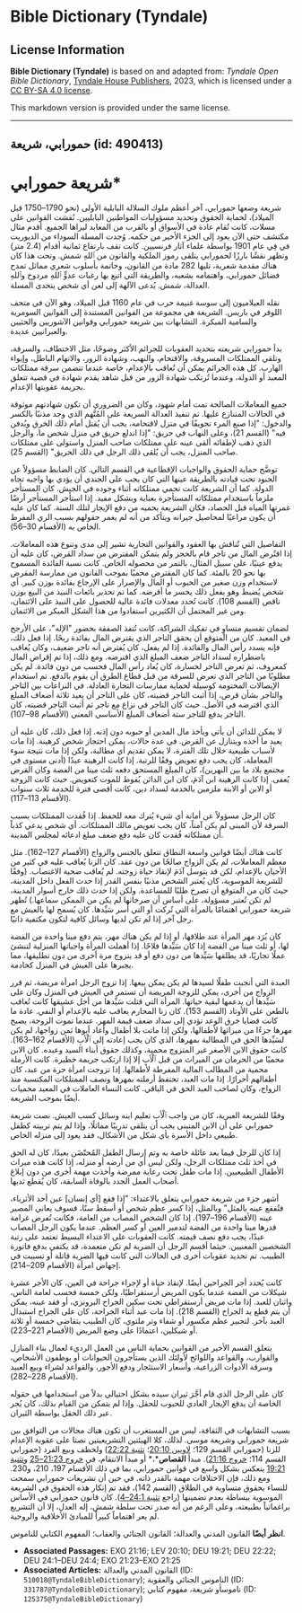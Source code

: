 # Bible Dictionary (Tyndale)

## License Information

**Bible Dictionary (Tyndale)** is based on and adapted from: _Tyndale Open Bible Dictionary_, [Tyndale House Publishers](https://tyndaleopenresources.com/), 2023, which is licensed under a [CC BY-SA 4.0 license](https://creativecommons.org/licenses/by-sa/4.0/legalcode.en).

This markdown version is provided under the same license.



--------------------------------

## حمورابي، شريعة (id: 490413)

شريعة حمورابي\*
===============

شريعة وضعها حمورابي، آخر أعظم ملوك السلالة البابلية الأولى (نحو 1790–1750 قبل الميلاد)، لحماية الحقوق وتحديد مسؤوليات المواطنين البابليين. نُقشت القوانين على مسلات، كانت تُقام عادة في الأسواق أو بالقرب من المعابد ليراها الجميع. أقدم مثال مكتشف حتى الآن يعود إلى الجزء الأخير من حكمه. وُجدت المسلة السوداء من الديوريت في فِي عام 1901 بواسطة علماء آثار فرنسيين. كانت تقف بارتفاع ثمانية أقدام (2\.4 متر) وتظهر نقشًا بارزًا لحمورابي يتلقى رموز الملكية والقانون من ٱللهِ شمش. وتحت هذا كان هناك مقدمة شعرية، تليها 282 مادة من القانون، وخاتمة بأسلوب شعري مماثل تمدح فضائل حمورابي، واهتمامه بشعبه، والطريقة التي اتبع بها رغبات عدوٍّ ٱللهِ مردوخ وٱللهِ العدالة، شمش. يُدعى الآلهة إلى لعن أي شخص يتحدى المسلة.

نقله العيلاميون إلى سوسة غنيمة حرب في عام 1160 قبل الميلاد، وهو الآن في متحف اللوفر في باريس. الشريعة هي مجموعة من القوانين المستندة إلى القوانين السومرية والسامية المبكرة. التشابهات بين شريعة حمورابي وقوانين الآشوريين والحثيين والعبرانيين عديدة.

بدأ حمورابي شريعته بتحديد العقوبات للجرائم الأكثر وضوحًا، مثل الاختطاف، والسرقة، وتلقي الممتلكات المسروقة، والاقتحام، والنهب، وشهادة الزور، والاتهام الباطل، وإيواء الهارب. كل هذه الجرائم يمكن أن تُعاقب بالإعدام، خاصة عندما تتضمن سرقة ممتلكات المعبد أو الدولة، وعندما تُرتكب شهادة الزور من قبل شاهد يقدم شهادة في قضية تتعلق بجريمة عقوبتها الإعدام.

جميع المعاملات الصالحة تمت أمام شهود، وكان من الضروري أن تكون شهادتهم موثوقة في الحالات المتنازع عليها. تم تنفيذ العدالة السريعة على المُتَّهم الذي وجد مذنبًا بالكسر والدخول: "إذا صنع المرء تجويفًا في منزل لاقتحامه، يجب أن يُقتل أمام ذلك الخرق ويُدفن فيه" (القسم 21\)، وعلى النهاب في حريق: "إذا اندلع حريق في منزل شخص ما، والرجل الذي ذهب لإطفائه ألقى عينه على ممتلكات صاحب المنزل واستولى على ممتلكات صاحب المنزل، يجب أن يُلقى ذلك الرجل في ذلك الحريق" (القسم 25\).

توضَّح حماية الحقوق والواجبات الإقطاعية في القسم التالي. كان الضابط مسؤولاً عن الجنود تحت قيادته بالطريقة عينها التي كان يجب على الجندي أن يؤدي بها واجبه تجاه الدولة. كما أن الشريعة كانت تحمي ممتلكاته أثناء وجوده في الجيش. كان المستأجر ملزماً باستخدام ممتلكاته المستأجرة بعناية وبشكل مفيد. إذا استأجر المستأجر أرضًا غمرتها المياه قبل الحصاد، فكان الشريعة يحميه من دفع الإيجار لتلك السنة. كما كان عليه أن يكون مراعيًا لمحاصيل جيرانه ويتأكد من أنه لم يغمر حقولهم بسبب الري المفرط الخاص به (الأقسام 30–56\).

التفاصيل التي تُناقش بها العقود والقوانين التجارية تشير إلى مدى وتنوع هذه المعاملات. إذا اقتُرض المال من تاجر قام بالحجز ولم يتمكن المقترض من سداد القرض، كان عليه أن يدفع عينيًا، على سبيل المثال، بالتمر من محصوله الخاص. كانت نسبة الفائدة المسموح بها نحو 20 بالمئة. كما كان المقترض محميًا بموجب القانون من ممارسة المقرض لاستخدام وزن صغير من الحبوب أو المال والإصرار على الإرجاع بفائدة بوزن كبير. أي شخص يُضبط وهو يفعل ذلك يخسر ما أقرضه. كما تم تحذير بائعات النبيذ من البيع بوزن ناقص (القسم 108\). كانت تُحدد معدلات فائدة عالية للحصول على النبيذ على الائتمان، ومن غير المحتمل أن الكثيرين استفادوا من هذا الشكل المبكر من الائتمان.

لضمان تقسيم متساوٍ في تفكيك الشراكة، كانت تُنفذ الصفقة بحضور "الإله"، على الأرجح في المعبد. كان من المتوقع أن يحقق التاجر الذي يقترض المال بفائدة ربحًا. إذا فعل ذلك، فإنه يسدد رأس المال والفائدة. إذا لم يفعل، كان يُفترض أنه تاجر ضعيف، وكان يُعاقب باضطراره لسداد التاجر ضعف المبلغ الذي اقترضه. ومع ذلك، إذا تم إقراض المال كمعروف، ثم تعرض التاجر لخسارة، كان يُعاد رأس المال فحسب من دون فائدة. لم يكن مطلوبًا من التاجر الذي تعرض للسرقة من قبل قطاع الطرق أن يقوم بالدفع. تم استخدام الإيصالات المختومة كوسيلة لحماية ممارسات التجارة العادلة. في النزاعات بين التاجر والتاجر بشأن قرض، إذا أثبت التاجر قضيته، كان على التاجر أن يعيد ثلاثة أضعاف المبلغ الذي اقترضه في الأصل. حيث كان التاجر في نزاع مع تاجر ثم أثبت التاجر قضيته، كان التاجر يدفع للتاجر ستة أضعاف المبلغ الأساسي المعني (الأقسام 98–107\).

لا يمكن للدائن أن يأتي ويأخذ مال المدين أو حبوبه دون إذنه. إذا فعل ذلك، كان عليه أن يعيد ما أخذه ويتنازل عن القرض. في عدة حالات، يمكن احتجاز شخص كرهينة. إذا مات لأسباب طبيعية خلال تلك الفترة، لا يمكن تقديم أي مطالبة، ولكن إذا مات نتيجة سوء المعاملة، كان يجب دفع تعويض وفقًا للرتبة. إذا كانت الرهينة عبدًا (أدنى مستوى في مجتمع بلاد ما بين النهرين)، كان المبلغ المستحق دفعه ثلث مينا من الفضة وكان القرض يُعفى. إذا كانت الرهينة ابن آدَمَ، كان ابن الدائن يُفوط للموت كتعويض. حيث كانت الزوجة أو الابن أو الابنة ملزمين بالخدمة لسداد دين، كانت أقصى فترة للخدمة ثلاث سنوات (الأقسام 113–117\).

كان الرجل مسؤولاً عن أمانة أي شيء يُترك معه للحفظ. إذا فُقدت الممتلكات بسبب السرقة لأن المبنى لم يكن آمناً، كان يجب تعويض مالك الممتلكات. أي شخص يدعي كذباً أن ممتلكاته فُقدت كان عليه دفع ضعف مبلغ ادعائه لمجلس المدينة.

كانت هناك أيضًا قوانين واسعة النطاق تتعلق بالجنس والزواج (الأقسام 127–162\). مثل معظم المعاملات، لم يكن الزواج صالحًا من دون عقد. كان الزنا يُعاقب عليه في كثير من الأحيان بالإعدام، لكن قد يتوسل آدَمَ لإنقاذ حياة زوجته. لم يُعاقب ضحية الاغتصاب. (وفقًا للشريعة الموسوية، كان يُعتبر الشخص مذنبًا بنفس القدر إذا حدث الفعل داخل المدينة، حيث كان من المتوقع أن تصرخ طلبًا للمساعدة. ولكن إذا حدث ذلك خارج أسوار المدينة، لم تكن تُعتبر مسؤولة، على أساس أن صرخاتها لم يكن من الممكن سماعها.) تُظهر شريعة حمورابي اهتمامًا بالمرأة التي تُركت أو التي أُسر سَيِّدها. كان يُسمح لها بالعيش مع رجل آخر إذا لم تكن لديها وسائل كافية لتكون مكتفية ذاتيًا.

كان يُرَد مهر المرأة عند طلاقها، أو إذا لم يكن هناك مهر، يتم دفع مينا واحدة من الفضة لها، أو ثلث مينا من الفضة إذا كان سَيِّدها فلاحًا. إذا أهملت المرأة واجباتها المنزلية لتنشئ عملًا تجاريًا، قد يطلقها سَيِّدها من دون دفع أو قد يتزوج مرة أخرى من دون تطليقها، مما يجبرها على العيش في المنزل كخادمة.

العبدة التي أنجبت طفلًا لسيدها لم يكن يمكن بيعها. إذا تزوج الرجل امرأة مريضة، ثم قرر الزواج من أخرى، يمكن للزوجة المريضة أن تستمر في العيش في المنزل وكان على سَيِّدها أن يدعمها لبقية حياتها. المرأة التي قتلت سَيِّدها من أجل عشيقها كانت تُعاقب بالطعن على الأوتاد (القسم 153\). كان زنا المحارم يعاقب عليه بالإعدام أو النفي. عادة ما كانت قضايا خرق الوعد تؤدي إلى سداد ضعف قيمة المهر. عندما تموت الزوجة، يصبح مهرها جزءًا من ميراثها لأطفالها، ولكن إذا ماتت بلا أطفال وأعاد أبوها ثمن زواجها، لم يكن لسَيِّدها الحق في المطالبة بمهرها، الذي كان يجب إعادته إلى ٱلْأبِ (الأقسام 162–163\). كانت حقوق الابن الأصغر غير المتزوج محمية، وكذلك حقوق أبناء السيد وعبده. كان الابن محميًا من الحرمان من الميراث من قبل ٱلْأبِ إلا إذا ارتكب جريمة خطيرة. كانت الأرملة محمية من المطالب المالية المفرطة لأطفالها. إذا تزوجت امرأة حرة من عبد، كان أطفالهم أحرارًا. إذا مات العبد، تحتفظ أرملته بمهرها ونصف الممتلكات المكتسبة منذ الزواج، وكان لصاحب العبد الحق في الباقي. كانت النساء العاملات في المعبد محميات أيضًا بموجب الشريعة.

وفقًا للشريعة العبرية، كان من واجب ٱلْأبِ تعليم ابنه وسائل كسب العيش. نصت شريعة حمورابي على أن الابن المتبنى يجب أن يتلقى تدريبًا مماثلًا، وإذا لم يتم تربيته كطفل طبيعي داخل الأسرة بأي شكل من الأشكال، فقد يعود إلى منزله الخاص.

إذا كان للرجل فيما بعد عائلة خاصة به وتم إرسال الطفل المُحتّضَن بعيدًا، كان له الحق في أخذ ثلث ممتلكات الرجل، ولكن ليس أي من أرضه أو منزله، إذا كانت هذه ميراث الأطفال الطبيعيين. إذا مات طفل تحت رعاية ممرضة وأخذت مهمة أخرى من دون إبلاغ أصحاب العمل الجدد بالوفاة السابقة، كان يُقطع ثديها.

أشهر جزء من شريعة حمورابي يتعلق بالاعتداء: "إذا فقع \[أي إنسان] عين أحد الأثرياء، فتُفقع عينه بالمثل" وبالمثل، إذا كسر عظم شخص أو أسقط سنًا، فسوف يعاني المصير عينه (الأقسام 196–197\). إذا كان الشخص المصاب من العامة، فكانت تُفرض غرامة قدرها مينا واحدة من الفضة لتدمير العين أو كسر العظم. عندما يكون الرجل المصاب عبدًا، يجب دفع نصف قيمته. كانت العقوبات على الاعتداء البسيط تعتمد على رتبة الشخصين المعنيين. حيثما أقسم الرجل أن الضربة لم تكن متعمدة، قد يكتفي بدفع فاتورة الطبيب. تم تحديد عقوبات أخرى في الحالات التي كانت فيها الضربة قاتلة أو تسببت في إجهاض امرأة (الأقسام 209–214\).

كانت يُحدد أجر الجراحين أيضًا. لإنقاذ حياة أو لإجراء جراحة في العين، كان الأجر عشرة شيكلات من الفضة عندما يكون المريض أرستقراطيًا، ولكن خمسة فحسب لعامة الناس، واثنان للعبد. إذا مات مريض أرستقراطي تحت سكين الجراح البرونزي، أو فقد عينه، يمكن أن يتم قطع يد الجراح (القسم 218\). إذا مات عبد أثناء الجراحة، كان على الجراح استبدال العبد بآخر. لتجبير عظم مكسور أو شفاء وتر ملتوي، كان الطبيب يتقاضى خمسة أو ثلاثة أو شيكلين، اعتمادًا على وضع المريض (الأقسام 221–223\).

يتعلق القسم الأخير من القوانين بحماية الناس من العمل الرديء لعمال بناء المنازل والقوارب، والقواعد واللوائح لأولئك الذين يستأجرون الحيوانات أو يوظفون الأشخاص، وسرقة الأدوات الزراعية، وأسعار الاستئجار ودفع الأجور، والقواعد لشراء وبيع العبيد (الأقسام 228–282\).

كان على الرجل الذي قام أجَّرَ ثيران سيده بشكل احتيالي بدلاً من استخدامها في حقوله الخاصة أن يدفع الإيجار العادي للحبوب للحقل. وإذا لم يتمكن من القيام بذلك، كان يُجر عبر ذلك الحقل بواسطة الثيران.

بسبب التشابهات في الثقافة، ليس من المستغرب أن تكون هناك مجالات من التوافق بين شريعة حمورابي وشريعة موسى. لذلك، كلا الهيئتين التشريعيتين نصتا على عقوبة الإعدام للزنا (حمورابي القسم 129؛ [لاويين 20:10](https://ref.ly/Lev20:10)؛ [تثنية 22:22](https://ref.ly/Deut22:22)) ولخطف وبيع الفرد (حمورابي القسم 114؛ [خروج 21:16](https://ref.ly/Exod21:16)). مبدأ **القصاص***،* أو مبدأ الانتقام، في [خروج 21:23–25](https://ref.ly/Exod21:23-Exod21:25) و[تثنية 19:21](https://ref.ly/Deut19:21) ينعكس بشكل واسع في قوانين حمورابي، بما في ذلك الأقسام 197، 210، و230\. ومع ذلك، فإن الاختلافات مهمة بالقدر ذاته. في حين أن تشريعات حمورابي سمحت للنساء بحقوق متساوية في الطلاق (القسم 142\)، فقد تم إنكار هذه الحقوق في الشريعة الموسوية ببساطة بعدم تضمينها (راجع [تثنية 24:1–4](https://ref.ly/Deut24:1-Deut24:4)). كان قانون حمورابي في الأساس براغماتياً بطبيعته، وعلى الرغم من أنه صدر تحت سلطة شمش، إله العدل، إلا أن التشريع لم يعر اهتماماً كبيراً للمبادئ الأخلاقية والروحية.

**انظر أيضًا** القانون المدني والعدالة؛ القانون الجنائي والعقاب؛ المفهوم الكتابي للناموس.

* **Associated Passages:** EXO 21:16; LEV 20:10; DEU 19:21; DEU 22:22; DEU 24:1–DEU 24:4; EXO 21:23–EXO 21:25
* **Associated Articles:** القانون المدني والعدالة (ID: `510018@TyndaleBibleDictionary`); الناموس الجنائي والعقوبة (ID: `331787@TyndaleBibleDictionary`); ناموسأو شريعة، مفهوم كتابي (ID: `125375@TyndaleBibleDictionary`)

